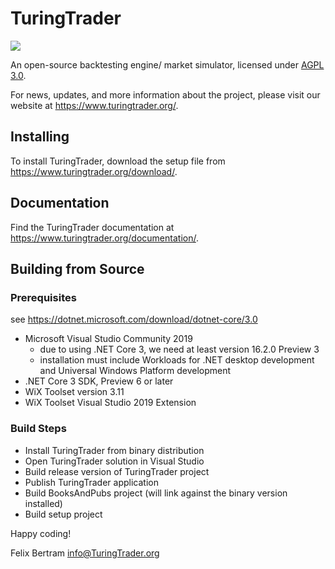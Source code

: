 # TuringTrader

![](https://www.gnu.org/graphics/agplv3-155x51.png)

An open-source backtesting engine/ market simulator, licensed under [AGPL 3.0](https://www.gnu.org/licenses/agpl-3.0).

For news, updates, and  more information about the project, please visit our website at https://www.turingtrader.org/.

## Installing

To install TuringTrader, download the setup file from https://www.turingtrader.org/download/.

## Documentation

Find the TuringTrader documentation at https://www.turingtrader.org/documentation/.

## Building from Source

### Prerequisites

see https://dotnet.microsoft.com/download/dotnet-core/3.0

- Microsoft Visual Studio Community 2019
    - due to using .NET Core 3, we need at least version 16.2.0 Preview 3
    - installation must include Workloads for .NET desktop development and Universal Windows Platform development
- .NET Core 3 SDK, Preview 6 or later
- WiX Toolset version 3.11
- WiX Toolset Visual Studio 2019 Extension

### Build Steps

- Install TuringTrader from binary distribution
- Open TuringTrader solution in Visual Studio
- Build release version of TuringTrader project
- Publish TuringTrader application
- Build BooksAndPubs project (will link against the binary version installed)
- Build setup project





Happy coding!

Felix Bertram
info@TuringTrader.org